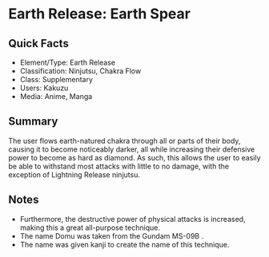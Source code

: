 # Earth Release: Earth Spear

## Quick Facts
- Element/Type: Earth Release
- Classification: Ninjutsu, Chakra Flow
- Class: Supplementary
- Users: Kakuzu
- Media: Anime, Manga

## Summary
The user flows earth-natured chakra through all or parts of their body, causing it to become noticeably darker, all while increasing their defensive power to become as hard as diamond. As such, this allows the user to easily be able to withstand most attacks with little to no damage, with the exception of Lightning Release ninjutsu.

## Notes
- Furthermore, the destructive power of physical attacks is increased, making this a great all-purpose technique.
- The name Domu was taken from the Gundam MS-09B .
- The name was given kanji to create the name of this technique.
